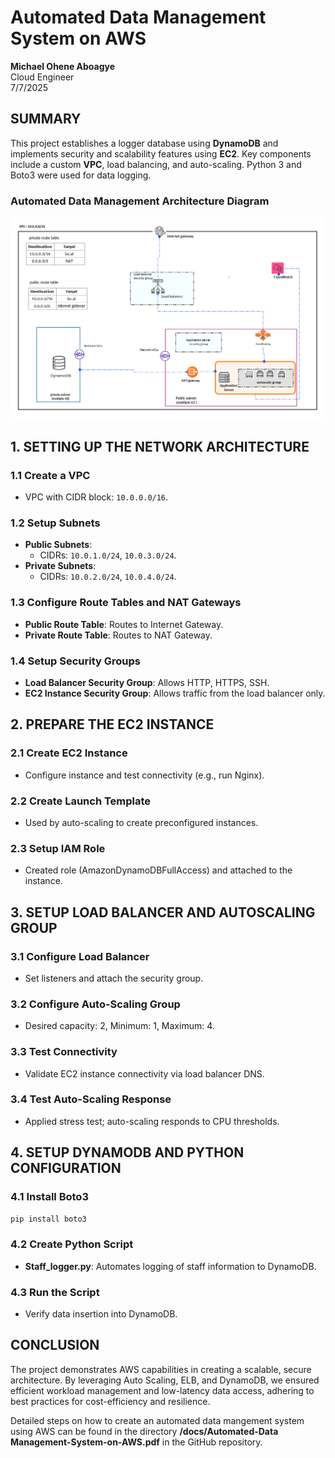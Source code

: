 # Automated Data Management System on AWS

**Michael Ohene Aboagye**  
Cloud Engineer  
7/7/2025  

## SUMMARY

This project establishes a logger database using **DynamoDB** and implements security and scalability features using **EC2**. Key components include a custom **VPC**, load balancing, and auto-scaling. Python 3 and Boto3 were used for data logging.

### Automated Data Management Architecture Diagram
![](assets/architecture%20diagram.png)


## 1. SETTING UP THE NETWORK ARCHITECTURE

### 1.1 Create a VPC
- VPC with CIDR block: `10.0.0.0/16`.

### 1.2 Setup Subnets
- **Public Subnets**: 
  - CIDRs: `10.0.1.0/24`, `10.0.3.0/24`.
- **Private Subnets**: 
  - CIDRs: `10.0.2.0/24`, `10.0.4.0/24`.

### 1.3 Configure Route Tables and NAT Gateways
- **Public Route Table**: Routes to Internet Gateway.
- **Private Route Table**: Routes to NAT Gateway.

### 1.4 Setup Security Groups
- **Load Balancer Security Group**: Allows HTTP, HTTPS, SSH.
- **EC2 Instance Security Group**: Allows traffic from the load balancer only.

## 2. PREPARE THE EC2 INSTANCE

### 2.1 Create EC2 Instance
- Configure instance and test connectivity (e.g., run Nginx).

### 2.2 Create Launch Template
- Used by auto-scaling to create preconfigured instances.

### 2.3 Setup IAM Role
- Created role (AmazonDynamoDBFullAccess) and attached to the instance.

## 3. SETUP LOAD BALANCER AND AUTOSCALING GROUP

### 3.1 Configure Load Balancer
- Set listeners and attach the security group.

### 3.2 Configure Auto-Scaling Group
- Desired capacity: 2, Minimum: 1, Maximum: 4.

### 3.3 Test Connectivity
- Validate EC2 instance connectivity via load balancer DNS.

### 3.4 Test Auto-Scaling Response
- Applied stress test; auto-scaling responds to CPU thresholds.

## 4. SETUP DYNAMODB AND PYTHON CONFIGURATION

### 4.1 Install Boto3
```bash
pip install boto3
```

### 4.2 Create Python Script
- **Staff_logger.py**: Automates logging of staff information to DynamoDB.

### 4.3 Run the Script
- Verify data insertion into DynamoDB.

## CONCLUSION

The project demonstrates AWS capabilities in creating a scalable, secure architecture. By leveraging Auto Scaling, ELB, and DynamoDB, we ensured efficient workload management and low-latency data access, adhering to best practices for cost-efficiency and resilience.

Detailed steps on how to create an automated data mangement system using AWS can be found in the directory **/docs/Automated-Data Management-System-on-AWS.pdf** in the GitHub repository.